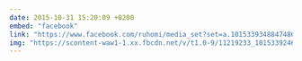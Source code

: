 ```yaml
---
date: 2015-10-31 15:20:09 +0200
embed: "facebook"
link: "https://www.facebook.com/ruhomi/media_set?set=a.10153393488474865.1073741853.580174864&type=3"
img: "https://scontent-waw1-1.xx.fbcdn.net/v/t1.0-9/11219233_10153392463219865_247954793266552604_n.jpg?oh=0d8486a8ef65f7a335dc9d1ca72ac256&oe=59623010"
---
```

